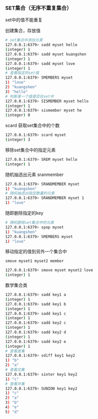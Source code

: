 ### SET集合（无序不重复集合）

set中的值不能重复

创建集合，存放值

```bash
# set集合中添加元素
127.0.0.1:6379> sadd myset hello
(integer) 1
127.0.0.1:6379> sadd myset kuangshen
(integer) 1
127.0.0.1:6379> sadd myset love
(integer) 1
# 查看指定的set值
127.0.0.1:6379> SMEMBERS myset
1) "love"
2) "kuangshen"
3) "hello"
# 判断某一个值是否在set中
127.0.0.1:6379> SISMEMBER myset hello
(integer) 1
127.0.0.1:6379> sismember myset he
(integer) 0
```



scard 获取set集合中的个数

```bash
127.0.0.1:6379> scard myset
(integer) 3
```



移除set集合中的指定元素

```bash
127.0.0.1:6379> SREM myset hello
(integer) 1
```



随机抽选出元素  sranmember

```bash
127.0.0.1:6379> SRANDMEMBER myset
1) "kuangshen"
# 随机抽选出指定数量的元素
127.0.0.1:6379> SRANDMEMBER myset 1
1) "love"
```



随即删除指定的key

```bash
# 随机删除set集合中的元素
127.0.0.1:6379> spop myset
1) "kuangshen"
127.0.0.1:6379> SMEMBERS myset
1) "love"
```



移动指定的值到另外一个集合中

```bash
smove myset1 myset2 member

127.0.0.1:6379> smove myset myset2 love
(integer) 1
```



数学集合类

```bash
127.0.0.1:6379> sadd key1 a
(integer) 1
127.0.0.1:6379> sadd key1 b
(integer) 1
127.0.0.1:6379> sadd key1 c
(integer) 1
127.0.0.1:6379> sadd key2 c
(integer) 1
127.0.0.1:6379> sadd key2 d
(integer) 1
127.0.0.1:6379> sadd key2 e
(integer) 1
# 查看差集
127.0.0.1:6379> sdiff key1 key2
1) "b"
2) "a"
# 查看交集
127.0.0.1:6379> sinter key1 key2
1) "c"
# 查看并集
127.0.0.1:6379> SUNION key1 key2
1) "c"
2) "a"
3) "b"
4) "e"
5) "d"
```

